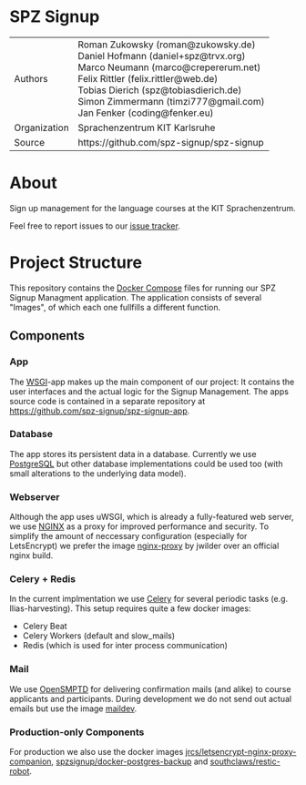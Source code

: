 SPZ Signup
==========

<table>
<tr>
    <td>Authors</td>
    <td>
        Roman Zukowsky (roman@zukowsky.de)<br>
        Daniel Hofmann (daniel+spz@trvx.org)<br>
        Marco Neumann (marco@crepererum.net)<br>
        Felix Rittler (felix.rittler@web.de)<br>
        Tobias Dierich (spz@tobiasdierich.de)<br>
        Simon Zimmermann (timzi777@gmail.com)<br>
        Jan Fenker (coding@fenker.eu)<br>
    </td>
</tr>
<tr>
    <td>Organization</td>
    <td>Sprachenzentrum KIT Karlsruhe</td>
</tr>
<tr>
    <td>Source</td>
    <td>https://github.com/spz-signup/spz-signup</td>
</tr>
</table>


# About
Sign up management for the language courses at the KIT Sprachenzentrum.

Feel free to report issues to our [issue tracker](https://github.com/spz-signup/spz-signup/issues).


# Project Structure
This repository contains the [Docker Compose](https://docs.docker.com/compose/) files for running our SPZ Signup Managment application.
The application consists of several "Images", of which each one fullfills a different function.

## Components

### App
The [WSGI](https://www.python.org/dev/peps/pep-3333/)-app makes up the main component of our project:
It contains the user interfaces and the actual logic for the Signup Management.
The apps source code is contained in a separate repository at https://github.com/spz-signup/spz-signup-app.

### Database
The app stores its persistent data in a database.
Currently we use [PostgreSQL](https://www.postgresql.org/about/) but other database implementations could be used too (with small alterations to the underlying data model).

### Webserver
Although the app uses uWSGI, which is already a fully-featured web server, we use [NGINX](https://docs.nginx.com/) as a proxy for improved performance and security.
To simplify the amount of neccessary configuration (especially for LetsEncrypt) we prefer the image [nginx-proxy](https://hub.docker.com/r/jwilder/nginx-proxy) by jwilder over an official nginx build.

### Celery + Redis
In the current implmentation we use [Celery](https://docs.celeryproject.org/en/stable/) for several periodic tasks (e.g. Ilias-harvesting).
This setup requires quite a few docker images:
* Celery Beat
* Celery Workers (default and slow_mails)
* Redis (which is used for inter process communication)

### Mail
We use [OpenSMPTD](https://www.opensmtpd.org/) for delivering confirmation mails (and alike) to course applicants and participants.
During development we do not send out actual emails but use the image [maildev](https://hub.docker.com/r/maildev/maildev).

### Production-only Components
For production we also use the docker images [jrcs/letsencrypt-nginx-proxy-companion](https://hub.docker.com/jrcs/letsencrypt-nginx-proxy-companion), [spzsignup/docker-postgres-backup](https://hub.docker.com/spzsignup/docker-postgres-backup) and [southclaws/restic-robot](https://hub.docker.com/southclaws/restic-robot).
